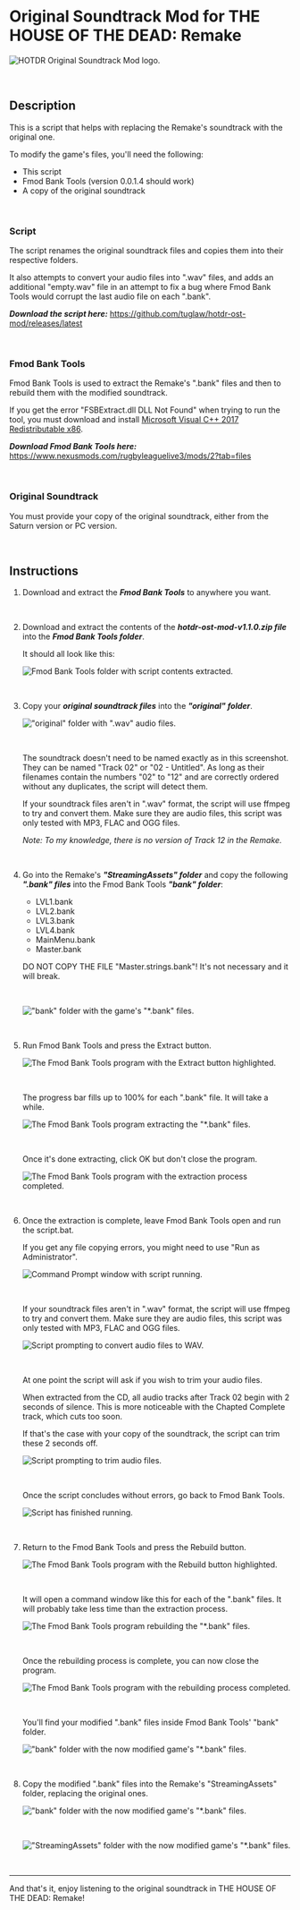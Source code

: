 # Original Soundtrack Mod for THE HOUSE OF THE DEAD: Remake

![HOTDR Original Soundtrack Mod logo.](https://repository-images.githubusercontent.com/486545456/79e81dfc-6c06-458a-9bb2-f6a4046dacad "HOTDR Original Soundtrack Mod logo.")<br>

<br>

## Description

This is a script that helps with replacing the Remake's soundtrack with the original one.

To modify the game's files, you'll need the following:
- This script
- Fmod Bank Tools (version 0.0.1.4 should work)
- A copy of the original soundtrack

<br>

### Script

The script renames the original soundtrack files and copies them into their respective folders.

It also attempts to convert your audio files into ".wav" files, and adds an additional "empty.wav" file in an attempt to fix a bug where Fmod Bank Tools would corrupt the last audio file on each ".bank".

***Download the script here:*** https://github.com/tuglaw/hotdr-ost-mod/releases/latest

<br>

### Fmod Bank Tools

Fmod Bank Tools is used to extract the Remake's ".bank" files and then to rebuild them with the modified soundtrack.

If you get the error "FSBExtract.dll DLL Not Found" when trying to run the tool, you must download and install [Microsoft Visual C++ 2017 Redistributable x86](https://docs.microsoft.com/en-us/cpp/windows/latest-supported-vc-redist?view=msvc-170#visual-studio-2015-2017-2019-and-2022).

***Download Fmod Bank Tools here:*** https://www.nexusmods.com/rugbyleaguelive3/mods/2?tab=files

<br>

### Original Soundtrack

You must provide your copy of the original soundtrack, either from the Saturn version or PC version.

<br>

## Instructions

1. Download and extract the ***Fmod Bank Tools*** to anywhere you want.

<br>

2. Download and extract the contents of the ***hotdr-ost-mod-v1.1.0.zip file*** into the ***Fmod Bank Tools folder***.

    It should all look like this:<br>
    
    ![Fmod Bank Tools folder with script contents extracted.](https://github.com/tuglaw/hotdr-ost-mod/blob/main/images/1.png "Fmod Bank Tools folder with script contents extracted.")<br>

    <br>

3. Copy your ***original soundtrack files*** into the ***"original" folder***.

    ![\"original\" folder with \".wav\" audio files.](https://github.com/tuglaw/hotdr-ost-mod/blob/main/images/2.png "\"original\" folder with \".wav\" audio files.")<br>
    
    <br>

    The soundtrack doesn't need to be named exactly as in this screenshot.
    They can be named "Track 02" or "02 - Untitled".
    As long as their filenames contain the numbers "02" to "12" and are correctly ordered without any duplicates, the script will detect them.

    If your soundtrack files aren't in ".wav" format, the script will use ffmpeg to try and convert them.
    Make sure they are audio files, this script was only tested with MP3, FLAC and OGG files.
    
    *Note: To my knowledge, there is no version of Track 12 in the Remake.*

    <br>

4. Go into the Remake's ***"StreamingAssets" folder*** and copy the following ***".bank" files*** into the Fmod Bank Tools ***"bank" folder***:

    - LVL1.bank
    - LVL2.bank
    - LVL3.bank
    - LVL4.bank
    - MainMenu.bank
    - Master.bank

    DO NOT COPY THE FILE "Master.strings.bank"! It's not necessary and it will break.
    
    <br>
    
    ![\"bank\" folder with the game's \"*.bank\" files.](https://github.com/tuglaw/hotdr-ost-mod/blob/main/images/3.png "\"bank\" folder with the game's \"*.bank\" files.")<br>

    <br>

5. Run Fmod Bank Tools and press the Extract button.

    ![The Fmod Bank Tools program with the Extract button highlighted.](https://github.com/tuglaw/hotdr-ost-mod/blob/main/images/4.png "The Fmod Bank Tools program with the Extract button highlighted.")<br>
    
    <br>

    The progress bar fills up to 100% for each ".bank" file. It will take a while.

    ![The Fmod Bank Tools program extracting the \"*.bank\" files.](https://github.com/tuglaw/hotdr-ost-mod/blob/main/images/5.png "The Fmod Bank Tools program extracting the \"*.bank\" files.")<br>
    
    <br>

     Once it's done extracting, click OK but don't close the program.
    
    ![The Fmod Bank Tools program with the extraction process completed.](https://github.com/tuglaw/hotdr-ost-mod/blob/main/images/6.png "The Fmod Bank Tools program with the extraction process completed.")<br>

    <br>

6. Once the extraction is complete, leave Fmod Bank Tools open and run the script.bat.

    If you get any file copying errors, you might need to use "Run as Administrator".

    ![Command Prompt window with script running.](https://github.com/tuglaw/hotdr-ost-mod/blob/main/images/7.png "Command Prompt window with script running.")<br>
    
    <br>

    If your soundtrack files aren't in ".wav" format, the script will use ffmpeg to try and convert them.
    Make sure they are audio files, this script was only tested with MP3, FLAC and OGG files.

    ![Script prompting to convert audio files to WAV.](https://github.com/tuglaw/hotdr-ost-mod/blob/main/images/8.png "Script prompting to convert audio files to WAV.")<br>
    
    <br>

    At one point the script will ask if you wish to trim your audio files.
    
    When extracted from the CD, all audio tracks after Track 02 begin with 2 seconds of silence.
    This is more noticeable with the Chapted Complete track, which cuts too soon.
    
    If that's the case with your copy of the soundtrack, the script can trim these 2 seconds off.
    
    ![Script prompting to trim audio files.](https://github.com/tuglaw/hotdr-ost-mod/blob/main/images/14.png "Script prompting to trim audio files.")<br>
    
    <br>

    Once the script concludes without errors, go back to Fmod Bank Tools.
    
    ![Script has finished running.](https://github.com/tuglaw/hotdr-ost-mod/blob/main/images/9.png "Script has finished running.")<br>

    <br>

7. Return to the Fmod Bank Tools and press the Rebuild button.

    ![The Fmod Bank Tools program with the Rebuild button highlighted.](https://github.com/tuglaw/hotdr-ost-mod/blob/main/images/10.png "The Fmod Bank Tools program with the Rebuild button highlighted.")<br>
    
    <br>

    It will open a command window like this for each of the ".bank" files. It will probably take less time than the extraction process.

    ![The Fmod Bank Tools program rebuilding the \"*.bank\" files.](https://github.com/tuglaw/hotdr-ost-mod/blob/main/images/11.png "The Fmod Bank Tools program rebuilding the \"*.bank\" files.")<br>
    
    <br>

    Once the rebuilding process is complete, you can now close the program.
    
    ![The Fmod Bank Tools program with the rebuilding process completed.](https://github.com/tuglaw/hotdr-ost-mod/blob/main/images/12.png "The Fmod Bank Tools program with the rebuilding process completed.")<br>
    
    <br>

    You'll find your modified ".bank" files inside Fmod Bank Tools' "bank" folder.
    
    ![\"bank\" folder with the now modified game's \"*.bank\" files.](https://github.com/tuglaw/hotdr-ost-mod/blob/main/images/13.png "\"bank\" folder with the now modified game's \"*.bank\" files.")<br>

    <br>

8. Copy the modified ".bank" files into the Remake's "StreamingAssets" folder, replacing the original ones.

    ![\"bank\" folder with the now modified game's \"*.bank\" files.](https://github.com/tuglaw/hotdr-ost-mod/blob/main/images/13.png "\"bank\" folder with the now modified game's \"*.bank\" files.")<br>

    <br>
    
    ![\"StreamingAssets\" folder with the now modified game's \"*.bank\" files.](https://github.com/tuglaw/hotdr-ost-mod/blob/main/images/15.png "\"StreamingAssets\" folder with the now modified game's \"*.bank\" files.")<br>
    
    <br>
    
---

And that's it, enjoy listening to the original soundtrack in THE HOUSE OF THE DEAD: Remake!
